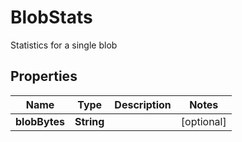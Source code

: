 

# BlobStats

Statistics for a single blob

## Properties

| Name | Type | Description | Notes |
|------------ | ------------- | ------------- | -------------|
|**blobBytes** | **String** |  |  [optional] |



